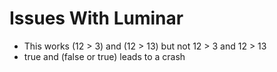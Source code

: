 # Issues With Luminar

- This works (12 > 3) and (12 > 13) but not  12 > 3 and 12 > 13
- true and (false or true) leads to a crash
